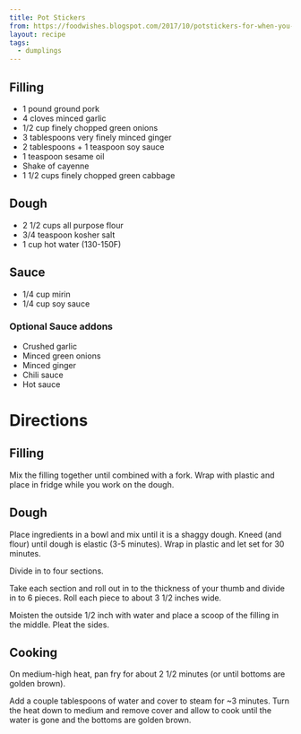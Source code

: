 ```yaml
---
title: Pot Stickers
from: https://foodwishes.blogspot.com/2017/10/potstickers-for-when-you-cant-decide.html
layout: recipe
tags:
  - dumplings
---
```


## Filling

- 1 pound ground pork
- 4 cloves minced garlic
- 1/2 cup finely chopped green onions
- 3 tablespoons very finely minced ginger
- 2 tablespoons + 1 teaspoon soy sauce
- 1 teaspoon sesame oil
- Shake of cayenne
- 1 1/2 cups finely chopped green cabbage

## Dough

- 2 1/2 cups all purpose flour
- 3/4 teaspoon kosher salt
- 1 cup hot water (130-150F)

## Sauce

- 1/4 cup mirin
- 1/4 cup soy sauce

### Optional Sauce addons

- Crushed garlic
- Minced green onions
- Minced ginger
- Chili sauce
- Hot sauce

# Directions

## Filling
Mix the filling together until combined with a fork. Wrap with plastic and place in fridge while you work on the dough.

## Dough

Place ingredients in a bowl and mix until it is a shaggy dough. Kneed (and flour) until dough is elastic (3-5 minutes). Wrap in plastic and let set for 30 minutes.

Divide in to four sections.

Take each section and roll out in to the thickness of your thumb and divide in to 6 pieces. Roll each piece to about 3 1/2 inches wide.

Moisten the outside 1/2 inch with water and place a scoop of the filling in the middle. Pleat the sides.

## Cooking

On medium-high heat, pan fry for about 2 1/2 minutes (or until bottoms are golden brown).

Add a couple tablespoons of water and cover to steam for ~3 minutes. Turn the heat down to medium and remove cover and allow to cook until the water is gone and the bottoms are golden brown.
